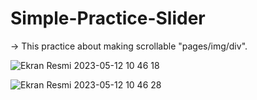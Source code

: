 # Simple-Practice-Slider

-> This practice about making scrollable "pages/img/div".

![Ekran Resmi 2023-05-12 10 46 18](https://github.com/Yagizcan00/Simple-Practice-Slider/assets/85365132/c4b37bbf-56e3-4de6-83b2-fb64374b83c6)

![Ekran Resmi 2023-05-12 10 46 28](https://github.com/Yagizcan00/Simple-Practice-Slider/assets/85365132/21788557-838c-4575-ab2d-f29df2f4225f)
